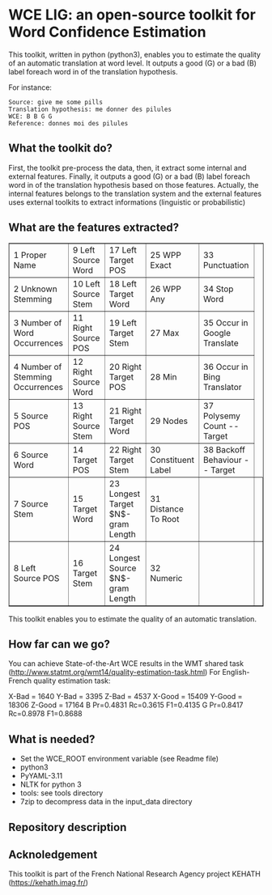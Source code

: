 # WCE LIG: an open-source toolkit for Word Confidence Estimation
This toolkit, written in python (python3), enables you to estimate the quality of an automatic translation at word level.
It outputs a good (G) or a bad (B) label foreach word in of the translation hypothesis.

For instance:
```
Source: give me some pills
Translation hypothesis: me donner des pilules
WCE: B B G G
Reference: donnes moi des pilules
```

## What the toolkit do?
First, the toolkit pre-process the data, then, it extract some internal and external features.
Finally, it outputs a good (G) or a bad (B) label foreach word in of the translation hypothesis based on those features.
Actually, the internal features belongs to the translation system and the external features uses external toolkits to extract informations (linguistic or probabilistic)

## What are the features extracted?

<TABLE BORDER="1"> 
<TR><TD>1 Proper Name           </TD><TD>  9  Left Source Word          </TD><TD> 17  Left Target POS   </TD><TD> 25 WPP Exact </TD><TD> 33 Punctuation </TD></TR>
<TR><TD>2 Unknown Stemming      </TD><TD> 10  Left Source Stem          </TD><TD> 18 Left Target Word           </TD><TD> 26  WPP Any </TD><TD> 34  Stop Word </TD></TR>
<TR><TD>3 Number of Word Occurrences </TD><TD> 11  Right Source POS </TD><TD> 19  Left Target Stem              </TD><TD> 27  Max   </TD><TD> 35  Occur in Google Translate </TD></TR>
<TR><TD>4 Number of Stemming Occurrences </TD><TD> 12  Right Source Word                </TD><TD> 20 Right Target POS </TD><TD> 28  Min </TD><TD> 36 Occur in Bing Translator </TD></TR>
<TR><TD>5 Source POS            </TD><TD> 13  Right Source Stem         </TD><TD> 21  Right Target Word         </TD><TD> 29  Nodes </TD><TD>37  Polysemy Count -- Target</TD></TR>
<TR><TD>6 Source Word                   </TD><TD> 14  Target POS        </TD><TD> 22  Right Target Stem         </TD><TD> 30  Constituent Label  </TD><TD> 38  Backoff Behaviour -- Target</TD></TR>
<TR><TD>7 Source Stem                   </TD><TD> 15  Target Word               </TD><TD> 23  Longest Target $N$-gram Length                    </TD><TD> 31  Distance To Root  </TD><TD></TD><TD></TD></TR>
<TR><TD>8 Left Source POS               </TD><TD> 16  Target Stem               </TD><TD> 24  Longest Source $N$-gram Length                    </TD><TD> 32  Numeric </TD><TD></TD><TD> </TD></TR>
</TABLE> 
 
This toolkit enables you to estimate the quality of an automatic translation.

## How far can we go?
You can achieve State-of-the-Art WCE results in the WMT shared task (http://www.statmt.org/wmt14/quality-estimation-task.html) 
For English-French quality estimation task:

X-Bad = 1640     Y-Bad = 3395    Z-Bad = 4537
X-Good = 15409   Y-Good = 18306          Z-Good = 17164
B        Pr=0.4831       Rc=0.3615       F1=0.4135
G        Pr=0.8417       Rc=0.8978       F1=0.8688

## What is needed?

+ Set the WCE_ROOT environment variable (see Readme file)
+ python3
+ PyYAML-3.11
+ NLTK for python 3
+ tools: see tools directory
+ 7zip to decompress data in the input_data directory

## Repository description



## Acknoledgement

This toolkit is part of the French National Research Agency project KEHATH (https://kehath.imag.fr/)

